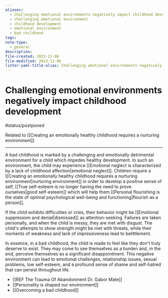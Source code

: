 ```yaml
---
aliases:
  - Challenging emotional environments negatively impact childhood development
  - challenging emotional environment
  - childhood development
  - emotional environment
  - bad childhood
tags: 
note-type:
  - general
description: 
file-created: 2023-11-06
file-modified: 2023-11-06
linter-yaml-title-alias: Challenging emotional environments negatively impact childhood development
---
```


# Challenging emotional environments negatively impact childhood development

#status/postponed

Related to [[Creating an emotionally healthy childhood requires a nurturing environment]]

---

A bad childhood is marked by a challenging and emotionally detrimental environment for a child which impedes healthy development. In such an environment, the child may experience [[Emotional neglect is characterized by a lack of childhood affection|emotional neglect]]. Children require a [[Creating an emotionally healthy childhood requires a nurturing environment|nurturing environment]] in order to develop a positive sense of self, [[True self-esteem is no longer having the need to prove ourselves|good self-esteem]] which will  help them [[Personal flourishing is the state of optimal psychological well-being and functioning|flourish as a person]].


If the child exhibits difficulties or cries, their behavior might be [[Emotional suppression and denial|dismissed]] as attention-seeking. Failures are taken personally, and when the child is messy, they are met with disgust. The child's attempts to show strength might be met with threats, while their moments of weakness and lack of impressiveness lead to belittlement.

In essence, in a bad childhood, the child is made to feel like they don't truly deserve to exist. They may come to see themselves as a burden and, in the end, perceive themselves as a significant disappointment. This negative environment can lead to emotional challenges, relationship issues, sexual problems, low self-esteem, and a profound sense of shame and self-hatred that can persist throughout life.

- [[REF The Trauma Of Abandonment  Dr. Gabor Mate]]
- [[Personality is shaped our environment]]
- [[Overcoming a bad childhood]]
